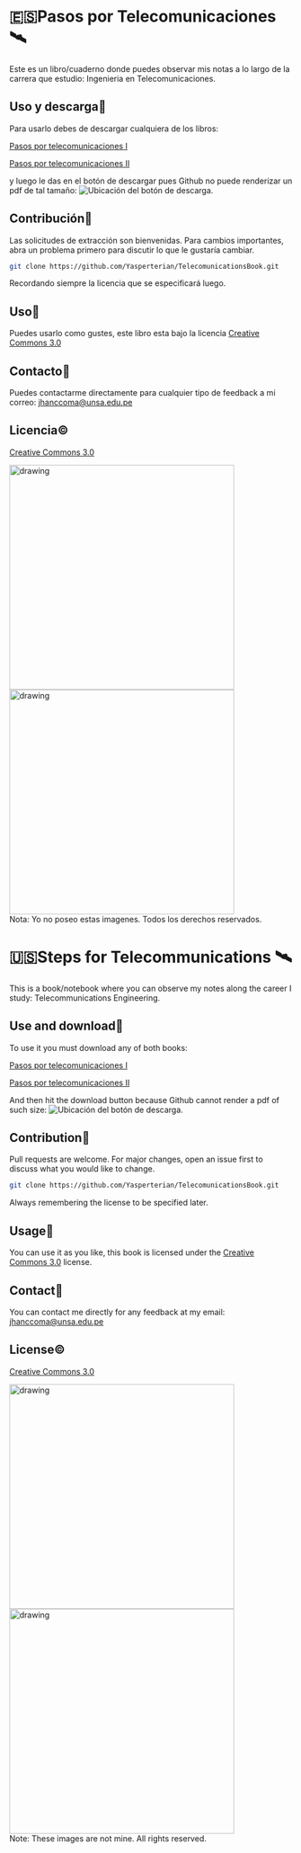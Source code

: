 # :es:Pasos por Telecomunicaciones:artificial_satellite:

Este es un libro/cuaderno donde puedes observar mis notas a lo largo de la carrera que estudio: Ingenieria en Telecomunicaciones.

## Uso y descarga:closed_book:	
Para usarlo debes de descargar cualquiera de los libros:

[Pasos por telecomunicaciones I](https://github.com/Yasperterian/TelecomunicationsBook/blob/master/main.pdf) 

[Pasos por telecomunicaciones II](https://github.com/Yasperterian/TelecomunicationsBook/blob/master/mainv2.pdf)

y luego le das en el botón de descargar pues Github no puede renderizar un pdf de tal tamaño:
![Ubicación del botón de descarga.](https://user-images.githubusercontent.com/71269653/165668601-ec0d9582-12ba-4913-a5b7-99926fad42e5.png)

## Contribución:handshake:	
Las solicitudes de extracción son bienvenidas. Para cambios importantes, abra un problema primero para discutir lo que le gustaría cambiar.
```bash
git clone https://github.com/Yasperterian/TelecomunicationsBook.git
```
Recordando siempre la licencia que se especificará luego.
## Uso:open_book:
Puedes usarlo como gustes, este libro esta bajo la licencia [Creative Commons 3.0](https://creativecommons.org/licenses/by/3.0/)
## Contacto:email:	
Puedes contactarme directamente para cualquier tipo de feedback a mi correo: jhanccoma@unsa.edu.pe

## Licencia:copyright:	
[Creative Commons 3.0](https://creativecommons.org/licenses/by/3.0/)
<div class="container"> 
<img src="https://user-images.githubusercontent.com/71269653/186210854-5a769421-5964-46da-8183-073651215b62.png" alt="drawing" width="400"/>
<img src="https://user-images.githubusercontent.com/71269653/186212411-420c2ec3-f0a4-4fe5-89a1-086f33b14654.png" alt="drawing" width="400" />
</div> 
Nota: Yo no poseo estas imagenes. Todos los derechos reservados.

# :us:Steps for Telecommunications :artificial_satellite:

This is a book/notebook where you can observe my notes along the career I study: Telecommunications Engineering.

## Use and download:closed_book:	
To use it you must download any of both books:

[Pasos por telecomunicaciones I](https://github.com/Yasperterian/TelecomunicationsBook/blob/master/main.pdf) 

[Pasos por telecomunicaciones II](https://github.com/Yasperterian/TelecomunicationsBook/blob/master/mainv2.pdf)

And then hit the download button because Github cannot render a pdf of such size:
![Ubicación del botón de descarga.](https://user-images.githubusercontent.com/71269653/165668601-ec0d9582-12ba-4913-a5b7-99926fad42e5.png)

## Contribution:handshake:	
Pull requests are welcome. For major changes, open an issue first to discuss what you would like to change.
```bash
git clone https://github.com/Yasperterian/TelecomunicationsBook.git
```
Always remembering the license to be specified later.
## Usage:open_book:
You can use it as you like, this book is licensed under the [Creative Commons 3.0](https://creativecommons.org/licenses/by/3.0/) license.
## Contact:email:	
You can contact me directly for any feedback at my email: jhanccoma@unsa.edu.pe

## License:copyright:	
[Creative Commons 3.0](https://creativecommons.org/licenses/by/3.0/)
<div class="container"> 
<img src="https://user-images.githubusercontent.com/71269653/186210854-5a769421-5964-46da-8183-073651215b62.png" alt="drawing" width="400"/>
<img src="https://user-images.githubusercontent.com/71269653/186212411-420c2ec3-f0a4-4fe5-89a1-086f33b14654.png" alt="drawing" width="400" />
</div> 
Note: These images are not mine. All rights reserved.
